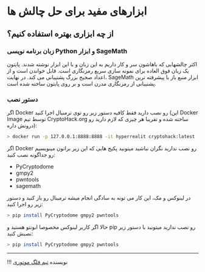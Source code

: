 # ابزارهای مفید برای حل چالش ها

## از چه ابزاری بهتره استفاده کنیم؟

### زبان برنامه نویسی Python و ابزار SageMath
اکثر چالشهایی که باهاشون سر و کار داریم به این زبان و با این ابزار نوشته شدند. 
پایتون یک زبان فوق العاده برای نمونه سازی سریع رمزنگاری است. قابل خواندن است و از اعداد صحیح بزرگ پشتیبانی می کند. در نهایت، SageMath ابزار منبع باز با پیشرفته ترین پشتیبانی از رمزنگاری مدرن است و بر روی پایتون ساخته شده است.


### دستور نصب

اگر Docker رو نصب دارید فقط کافیه دستور زیر رو توی ترمنیال اجرا کنید (این Docker Image توسط تیم CryptoHack.org ساخته شده و تقریبا هر چیزی که لازم دارید رو درونش داره):

```bash
> docker run -p 127.0.0.1:8888:8888 -it hyperrealit cryptohack:latest
```

اگر Docker رو نصب ندارید نگران نباشید میتونید پکیج هایی که این زیر براتون مینویسیم رو جداگونه نصب کنید: 

- PyCryptodome
- gmpy2
- pwntools
- sagemath

در لینوکس و مک، این کار می تونه به سادگی انجام میشه ترمینال رو باز کنید و دستور زیر رو اجرا کنید:

```bash
> pip install PyCryptodome gmpy2 pwntools
```
حالا اگر کاربر لینوکس مخصوصا ابونتو هستید و pip رو نصب ندارید میتونید با دستور زیر نصبش کنید:
```bash
> pip install PyCryptodome gmpy2 pwntools
```


--- 

!!! نویسنده
    [تیم فلگ موتوری](https://github.com/flagmotori)


